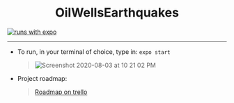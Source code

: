 <!--Title -->
<h1 align="center">OilWellsEarthquakes</h1>

[![runs with expo](https://img.shields.io/badge/Runs%20with%20Expo-4630EB.svg?style=flat-square&logo=EXPO&labelColor=f3f3f3&logoColor=000)](https://expo.io/)

---

- To run, in your terminal of choice, type in: `expo start`

  > ![Screenshot 2020-08-03 at 10 21 02 PM](https://user-images.githubusercontent.com/57366310/89280829-dc9a0d80-d651-11ea-8bce-dfaeee3bfa09.png)

- Project roadmap:
  > [Roadmap on trello](https://trello.com/b/AyzUt5q9)
